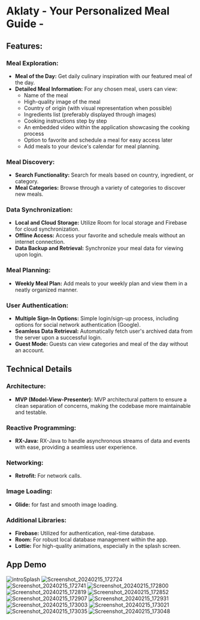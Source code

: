 # Aklaty - Your Personalized Meal Guide -

## Features:

### Meal Exploration:

- **Meal of the Day:** Get daily culinary inspiration with our featured meal of the day.
- **Detailed Meal Information:** For any chosen meal, users can view:
  - Name of the meal
  - High-quality image of the meal
  - Country of origin (with visual representation when possible)
  - Ingredients list (preferably displayed through images)
  - Cooking instructions step by step
  - An embedded video within the application showcasing the cooking process
  - Option to favorite and schedule  a meal for easy access later
  - Add meals to your device's calendar for meal planning.
### Meal Discovery:
- **Search Functionality:** Search for meals based on country, ingredient, or category.
- **Meal Categories:** Browse through a variety of categories to discover new meals.

### Data Synchronization:
- **Local and Cloud Storage:** Utilize Room for local storage and Firebase for cloud synchronization.
- **Offline Access:** Access your favorite and schedule  meals without an internet connection.
- **Data Backup and Retrieval:** Synchronize your meal data for viewing upon login.
### Meal Planning:
- **Weekly Meal Plan:** Add meals to your weekly plan and view them in a neatly organized manner.
### User Authentication:
- **Multiple Sign-In Options:** Simple login/sign-up process, including options for social network authentication (Google).
- **Seamless Data Retrieval:** Automatically fetch user's archived data from the server upon a successful login.
- **Guest Mode:** Guests can view categories and meal of the day without an account.


## Technical Details
### Architecture:
- **MVP (Model-View-Presenter):** MVP architectural pattern to ensure a clean separation of concerns, making the codebase more maintainable and testable.
### Reactive Programming:
- **RX-Java:** RX-Java to handle asynchronous streams of data and events with ease, providing a seamless user experience.
### Networking:
- **Retrofit:** For network calls.
### Image Loading:
- **Glide:** for fast and smooth image loading.
### Additional Libraries:
- **Firebase:** Utilized for authentication, real-time database.
- **Room:** For robust local database management within the app.
- **Lottie:** For high-quality animations, especially in the splash screen.

## App Demo


![introSplash](https://github.com/omarmetwally/My-Meal-App/assets/20462286/d40d91c8-ec5e-49ab-8411-428e1b90e69c)
![Screenshot_20240215_172724](https://github.com/omarmetwally/My-Meal-App/assets/20462286/e1f226da-3ae9-4811-9521-28f00e43b213)
![Screenshot_20240215_172741](https://github.com/omarmetwally/My-Meal-App/assets/20462286/2a39f4ae-fdff-48a2-a196-30446f8d7007)
![Screenshot_20240215_172800](https://github.com/omarmetwally/My-Meal-App/assets/20462286/04f4f018-feae-4228-b334-d950e4e08fc2)
![Screenshot_20240215_172819](https://github.com/omarmetwally/My-Meal-App/assets/20462286/75debfe1-3e25-4fff-a4a9-d1ba26975038)
![Screenshot_20240215_172852](https://github.com/omarmetwally/My-Meal-App/assets/20462286/0f14c343-ea00-4929-9774-a48eb38dcef9)
![Screenshot_20240215_172907](https://github.com/omarmetwally/My-Meal-App/assets/20462286/3cc2eb5d-5e57-4a57-a9ce-48139f3e04aa)
![Screenshot_20240215_172931](https://github.com/omarmetwally/My-Meal-App/assets/20462286/5ba0880c-52fd-49dd-ba39-2bb7b68317d2)
![Screenshot_20240215_173003](https://github.com/omarmetwally/My-Meal-App/assets/20462286/6c857758-70d9-410c-8b4a-54ee116ec909)
![Screenshot_20240215_173021](https://github.com/omarmetwally/My-Meal-App/assets/20462286/ad5ee54a-bb13-4234-b09f-608ace8614f3)
![Screenshot_20240215_173035](https://github.com/omarmetwally/My-Meal-App/assets/20462286/afbff18f-c746-4de1-9cc2-6d0259147b2b)
![Screenshot_20240215_173048](https://github.com/omarmetwally/My-Meal-App/assets/20462286/a4181b40-2b89-4ab9-8ec3-81b80eef9f26)









